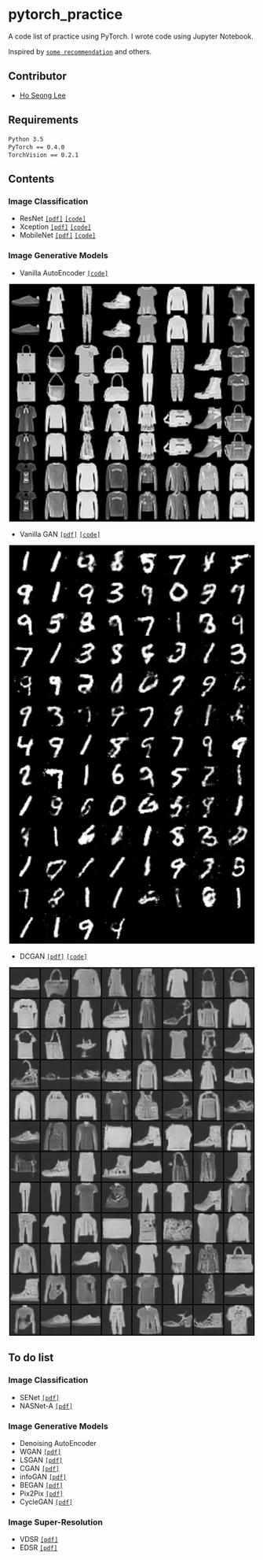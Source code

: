 # pytorch_practice
A code list of practice using PyTorch. I wrote code using Jupyter Notebook.

Inspired by [`some recommendation`](https://www.reddit.com/r/MachineLearning/comments/8vmuet/d_what_deep_learning_papers_should_i_implement_to/) and others.

## Contributor
* [Ho Seong Lee](https://github.com/hoya012)

## Requirements
```
Python 3.5
PyTorch == 0.4.0
TorchVision == 0.2.1
```

## Contents
### Image Classification
- ResNet [`[pdf]`](https://arxiv.org/abs/1704.06904) [`[code]`](https://github.com/hoya012/pytorch_practice/blob/master/Image_Classification/ResNet.ipynb)
- Xception [`[pdf]`](https://arxiv.org/abs/1610.02357) [`[code]`](https://github.com/hoya012/pytorch_practice/blob/master/Image_Classification/Xception.ipynb)
- MobileNet [`[pdf]`](https://arxiv.org/abs/1704.04861) [`[code]`](https://github.com/hoya012/pytorch_practice/blob/master/Image_Classification/MobileNet.ipynb)

### Image Generative Models
- Vanilla AutoEncoder  [`[code]`](https://github.com/hoya012/pytorch_practice/blob/master/Image_Generative_model/Vanilla_AE.ipynb)  

<p align="center">
  <img width="500" src="/result_images/result_AE.png" "Result of Vanilla AutoEncoder. Odd line is original inputs, and Even line is AE outputs ">
</p>

- Vanilla GAN [`[pdf]`](https://arxiv.org/abs/1406.2661) [`[code]`](https://github.com/hoya012/pytorch_practice/blob/master/Image_Generative_model/GAN.ipynb)

<p align="center">
  <img width="500" src="/result_images/result_GAN.png" "Result of Vanilla GAN with MNIST ">
</p>

- DCGAN [`[pdf]`](https://arxiv.org/abs/1511.06434) [`[code]`](https://github.com/hoya012/pytorch_practice/blob/master/Image_Generative_model/DCGAN.ipynb)

<p align="center">
  <img width="500" src="/result_images/result_DCGAN.png" "Result of DCGAN with FashionMNIST ">
</p>


## To do list
### Image Classification
- SENet [`[pdf]`](https://arxiv.org/abs/1709.01507)
- NASNet-A [`[pdf]`](https://arxiv.org/abs/1707.07012)

### Image Generative Models
- Denoising AutoEncoder
- WGAN [`[pdf]`](https://arxiv.org/abs/1701.07875)
- LSGAN [`[pdf]`](https://arxiv.org/abs/1611.04076)
- CGAN [`[pdf]`](https://arxiv.org/abs/1411.1784)
- infoGAN [`[pdf]`](https://arxiv.org/abs/1606.03657)
- BEGAN [`[pdf]`](https://arxiv.org/abs/1702.08431)
- Pix2Pix [`[pdf]`](https://arxiv.org/abs/1611.07004)
- CycleGAN [`[pdf]`](https://arxiv.org/abs/1703.10593)

### Image Super-Resolution
- VDSR [`[pdf]`](https://arxiv.org/abs/1511.04587) 
- EDSR [`[pdf]`](https://arxiv.org/abs/1707.02921) 
